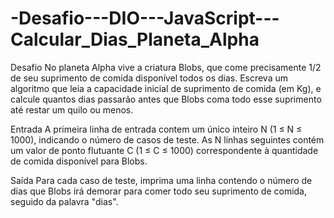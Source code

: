 # -Desafio---DIO---JavaScript---Calcular_Dias_Planeta_Alpha
Desafio  No planeta Alpha vive a criatura Blobs, que come precisamente 1/2 de seu suprimento de   comida disponível todos os dias. Escreva um algoritmo que leia a capacidade inicial de suprimento   de comida (em Kg), e calcule quantos dias passarão antes que Blobs coma todo esse suprimento até   restar um quilo ou menos.    

Entrada  A primeira linha de entrada contem um único inteiro N (1 ≤ N ≤ 1000), indicando o número de   casos de teste. As N linhas seguintes contém um valor de ponto flutuante C (1 ≤ C ≤ 1000) correspondente   à quantidade de comida disponível para Blobs.    

Saída  Para cada caso de teste, imprima uma linha contendo o número de dias que Blobs irá demorar para comer   todo seu suprimento de comida, seguido da palavra "dias".
